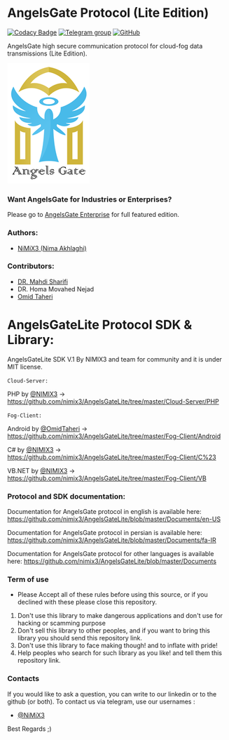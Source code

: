 # AngelsGate Protocol (Lite Edition)

[![Codacy Badge](https://api.codacy.com/project/badge/Grade/e99f4c14294b4519b825ab827710d322)](https://www.codacy.com/app/nimix3/AngelsGateLite?utm_source=github.com&amp;utm_medium=referral&amp;utm_content=nimix3/AngelsGateLite&amp;utm_campaign=Badge_Grade)
[![Telegram group](https://img.shields.io/badge/TELEGRAM-GROUP-green.svg)](https://t.me/joinchat/BjokYUiYV6gK9FCUNiB7lw)
[![GitHub](https://img.shields.io/github/license/mashape/apistatus.svg)](https://github.com/nimix3/AngelsGateLite/blob/master/LICENSE)

AngelsGate high secure communication protocol for cloud-fog data transmissions (Lite Edition).

![AngelsGate Logo](https://github.com/nimix3/AngelsGate/blob/master/Documents/en-US/AngelsGateLogo.png "AngelsGate Logo")


### Want AngelsGate for Industries or Enterprises?
Please go to [AngelsGate Enterprise](https://github.com/nimix3/AngelsGate) for full featured edition.


### Authors:

- [NiMiX3 (Nima Akhlaghi)](https://github.com/nimix3)



### Contributors:

- [DR. Mahdi Sharifi](https://github.com/MMonji96)
- DR. Homa Movahed Nejad
- [Omid Taheri](https://github.com/OmidTaheri)



# AngelsGateLite Protocol SDK & Library:

 AngelsGateLite SDK V.1 By NIMIX3 and team for community and it is under MIT license.

 `Cloud-Server:`
 
   PHP by [@NIMIX3](https://github.com/nimix3) -> https://github.com/nimix3/AngelsGateLite/tree/master/Cloud-Server/PHP


 `Fog-Client:`
 
   Android by [@OmidTaheri](https://github.com/OmidTaheri) -> https://github.com/nimix3/AngelsGateLite/tree/master/Fog-Client/Android
   
   C# by [@NIMIX3](https://github.com/nimix3) -> https://github.com/nimix3/AngelsGateLite/tree/master/Fog-Client/C%23
   
   VB.NET by [@NIMIX3](https://github.com/nimix3) -> https://github.com/nimix3/AngelsGateLite/tree/master/Fog-Client/VB


### Protocol and SDK documentation:

Documentation for AngelsGate protocol in english is available here: https://github.com/nimix3/AngelsGateLite/blob/master/Documents/en-US

Documentation for AngelsGate protocol in persian is available here: https://github.com/nimix3/AngelsGateLite/blob/master/Documents/fa-IR

Documentation for AngelsGate protocol for other languages is available here: https://github.com/nimix3/AngelsGateLite/blob/master/Documents



### Term of use
- Please Accept all of these rules before using this source, or if you declined with these please close this repository.

1. Don't use this library to make dangerous applications and don't use for hacking or scamming purpose
2. Don't sell this library to other peoples, and if you want to bring this library you should send this repository link.
3. Don't use this library to face making though! and to inflate with pride!
4. Help peoples who search for such library as you like! and tell them this repository link.



### Contacts 

If you would like to ask a question, you can write to our linkedin or to the github (or both). To contact us via telegram, use our usernames :  
- [@NiMiX3](https://linkedin.com/in/nimix3)


Best Regards  ;)
